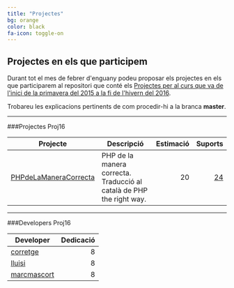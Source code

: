 ```yaml
---
title: "Projectes"
bg: orange
color: black
fa-icon: toggle-on
---
```


## Projectes en els que participem

Durant tot el mes de febrer d'enguany podeu proposar els projectes en els que participarem al repositori que conté els [Projectes per al curs que va de l'inici de la primavera del 2015 a la fi de l'hivern del 2016](https://github.com/phpcat/Proj16).

Trobareu les explicacions pertinents de com procedir-hi a la branca **master**.

[//]: # (phing projecte.tabula -Dcurs=16 -Dfilename=_posts/2000-01-03-projectes.md)
[//]: # (PhingProjecteTabulaInici)


----

###Projectes Proj16

Projecte|Descripció|Estimació|Suports
--------|----------|--------:|------:
[PHPdeLaManeraCorrecta](https://github.com/phpcat/Proj16/tree/feature/PHPdeLaManeraCorrecta)|PHP de la manera correcta. Traducció al català de PHP the right way.|20|[24](https://github.com/phpcat/PHPdeLaManeraCorrecta)


----

###Developers Proj16

Developer|Dedicació
---------|--------:
[corretge](https://github.com/corretge)|8
[lluisi](https://github.com/lluisi)|8
[marcmascort](https://github.com/marcmascort)|8



[//]: # (PhingProjecteTabulaFinal)

